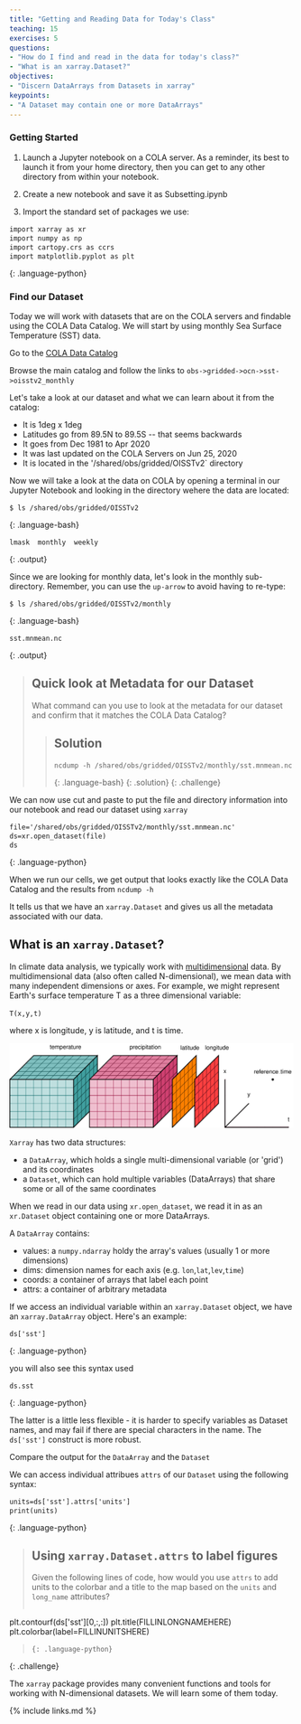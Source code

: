 ```yaml
---
title: "Getting and Reading Data for Today's Class"
teaching: 15
exercises: 5
questions:
- "How do I find and read in the data for today's class?"
- "What is an xarray.Dataset?"
objectives:
- "Discern DataArrays from Datasets in xarray"
keypoints:
- "A Dataset may contain one or more DataArrays"
---
```


### Getting Started

1. Launch a Jupyter notebook on a COLA server.  As a reminder, its best to launch it from your home directory, then you can get to any other directory from within your notebook.

2. Create a new notebook and save it as Subsetting.ipynb

3. Import the standard set of packages we use:

~~~
import xarray as xr
import numpy as np
import cartopy.crs as ccrs
import matplotlib.pyplot as plt
~~~
{: .language-python}

### Find our Dataset
 
Today we will work with datasets that are on the COLA servers and findable using the COLA Data Catalog.
We will start by using monthly Sea Surface Temperature (SST) data.

Go to the [COLA Data Catalog](https://kpegion.github.io/COLA-DATASETS-CATALOG/)

Browse the main catalog and follow the links to `obs->gridded->ocn->sst->oisstv2_monthly`

Let's take a look at our dataset and what we can learn about it from the catalog:
* It is 1deg x 1deg
* Latitudes go from 89.5N to 89.5S -- that seems backwards
* It goes from Dec 1981 to Apr 2020
* It was last updated on the COLA Servers on Jun 25, 2020
* It is located in the '/shared/obs/gridded/OISSTv2` directory

Now we will take a look at the data on COLA by opening a terminal in our Jupyter Notebook and looking in the directory wehere the data are located:

~~~
$ ls /shared/obs/gridded/OISSTv2
~~~
{: .language-bash}

~~~
lmask  monthly  weekly
~~~
{: .output}

Since we are looking for monthly data, let's look in the monthly sub-directory.  Remember, you can use the `up-arrow` to avoid having to re-type:
~~~
$ ls /shared/obs/gridded/OISSTv2/monthly
~~~
{: .language-bash}

~~~
sst.mnmean.nc
~~~
{: .output}

> ## Quick look at Metadata for our Dataset
>
> What command can you use to look at the metadata for our dataset and confirm that it
> matches the COLA Data Catalog?
>
> > ## Solution
> > ~~~
> > ncdump -h /shared/obs/gridded/OISSTv2/monthly/sst.mnmean.nc
> > ~~~
> > {: .language-bash}
> {: .solution}
{: .challenge}

We can now use cut and paste to put the file and directory information into our notebook and read our dataset using `xarray`

~~~
file='/shared/obs/gridded/OISSTv2/monthly/sst.mnmean.nc'
ds=xr.open_dataset(file)
ds
~~~
{: .language-python}

When we run our cells, we get output that looks exactly like the COLA Data Catalog and the results from `ncdump -h`

It tells us that we have an `xarray.Dataset` and gives us all the metadata associated with our data. 

## What is an `xarray.Dataset`?

In climate data analysis, we typically work with <u>multidimensional</u> data. By multidimensional data (also often called N-dimensional), we mean data with many independent dimensions or axes. For example, we might represent Earth's surface temperature T as a three dimensional variable:

`T(x,y,t)`

where x is longitude, y is latitude, and t is time.

![N-dimensional Data Schematic](../fig/dataset-diagraml.png)

`Xarray` has two data structures:
* a `DataArray`, which holds a single multi-dimensional variable (or 'grid') and its coordinates
* a `Dataset`, which can hold multiple variables (DataArrays) that share some or all of the same coordinates

When we read in our data using `xr.open_dataset`, we read it in as an `xr.Dataset` object containing one or more DataArrays.  

A `DataArray` contains:
* values: a `numpy.ndarray` holdy the array's values (usually 1 or more dimensions)
* dims: dimension names for each axis (e.g. `lon`,`lat`,`lev`,`time`)
* coords: a container of arrays that label each point
* attrs: a container of arbitrary metadata

If we access an individual variable within an `xarray.Dataset` object, we have an `xarray.DataArray` object. Here's an example:

~~~
ds['sst']
~~~
{: .language-python}

you will also see this syntax used

~~~
ds.sst
~~~
{: .language-python}

The latter is a little less flexible - it is harder to specify variables as Dataset names, and may fail if there are special characters in the name. The `ds['sst']` construct is more robust. 


Compare the output for the `DataArray` and the `Dataset`

We can access individual attribues `attrs` of our `Dataset` using the following syntax:

~~~
units=ds['sst'].attrs['units']
print(units)
~~~
{: .language-python}

> ## Using `xarray.Dataset.attrs` to label figures
>
> Given the following lines of code, how would you use `attrs` to add units to
> the colorbar and a title to the map based on the `units` and `long_name` attributes?
>
> ~~~
plt.contourf(ds['sst'][0,:,:])
plt.title(FILLINLONGNAMEHERE)
plt.colorbar(label=FILLINUNITSHERE) 
> ~~~
> {: .language-python}
{: .challenge}

The `xarray` package provides many convenient functions and tools for working with N-dimensional datasets. We will learn some of them today. 

{% include links.md %}

